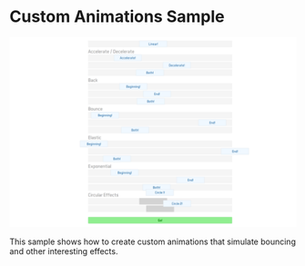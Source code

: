 # Custom Animations Sample

![Screenshot](https://github.com/Noesis/Noesis.github.io/blob/master/NoesisGUI/Samples/CustomAnimation/Screenshot.png)

This sample shows how to create custom animations that simulate bouncing and other interesting effects.

